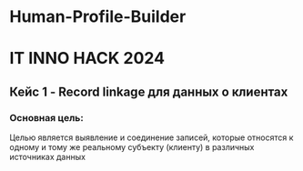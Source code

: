 # Human-Profile-Builder

# IT INNO HACK 2024
## Кейс 1 - Record linkage для данных о клиентах

### Основная цель:
Целью является выявление и соединение записей, которые относятся к одному и тому же реальному субъекту (клиенту) в различных источниках данных

